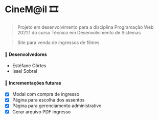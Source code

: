 # CineM@il 🎞️

> Projeto em desenvolvimento para a disciplina Programação Web 2021.1 do curso Técnico em Desenvolvimento de Sistemas

> Site para venda de ingressos de filmes

#### 👥 Desenvolvedores

- Estéfane Côrtes
- Isael Sobral

#### 🚩 Incrementações futuras

- [x] Modal com compra de ingresso
- [x] Página para escolha dos assentos
- [x] Página para gerenciamento administrativo 
- [x] Gerar arquivo PDF ingresso
